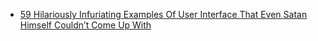 - [59 Hilariously Infuriating Examples Of User Interface That Even Satan Himself Couldn’t Come Up With](https://www.boredpanda.com/funny-worst-input-fields/)
